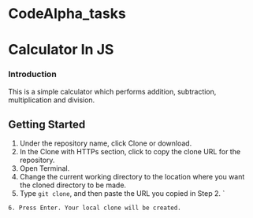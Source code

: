# CodeAlpha_tasks
# Calculator In JS

### Introduction

This is a simple calculator which performs addition, subtraction, multiplication and division.


## Getting Started

1. Under the repository name, click Clone or download.
2. In the Clone with HTTPs section, click  to copy the clone URL for the repository.
3. Open Terminal.
4. Change the current working directory to the location where you want the cloned directory to be made.
5. Type `git clone`, and then paste the URL you copied in Step 2.
`
```
6. Press Enter. Your local clone will be created.

